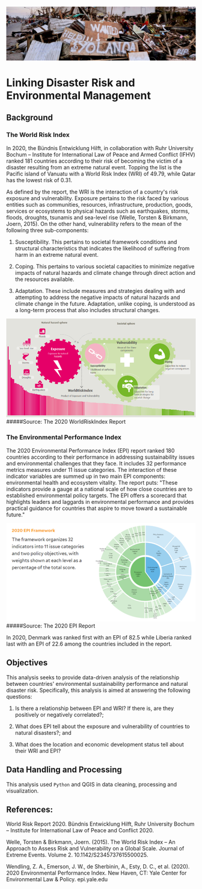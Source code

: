 
![](https://github.com/jsacoba/pai789_finalproject/blob/main/aes-folder/disaster_ph.PNG)

# Linking Disaster Risk and Environmental Management

## Background

### The World Risk Index

In 2020, the Bündnis Entwicklung Hilft, in collaboration with Ruhr University Bochum – Institute for International Law of Peace and Armed Conflict (IFHV) ranked 181 countries according to their risk of becoming the victim of a disaster resulting from an extreme natural event. Topping the list is the Pacific island of Vanuatu with a World Risk Index (WRI) of 49.79, while Qatar has the lowest risk of 0.31.

As defined by the report, the WRI is the interaction of a country's risk exposure and vulnerability. Exposure pertains to the risk faced by various entities such as communities, resources, infrastructure, production, goods, services or ecosystems to physical hazards such as earthquakes, storms, floods, droughts, tsunamis and sea-level rise (Welle, Torsten & Birkmann, Joern, 2015).  On the other hand, vulnerability refers to the mean of the following three sub-components:

1.	Susceptibility. This pertains to societal framework conditions and structural characteristics that indicates the likelihood of suffering from harm in an extreme natural event.

2.	Coping. This pertains to various societal capacities to minimize negative impacts of natural hazards and climate change through direct action and the resources available.

3.	Adaptation. These include measures and strategies dealing with and attempting to address the negative impacts of natural hazards and climate change in the future. Adaptation, unlike coping, is understood as a long-term process that also includes structural changes.

![](https://github.com/jsacoba/pai789_finalproject/blob/main/aes-folder/wri_components.PNG)
#####Source: The 2020 WorldRiskIndex Report

### The Environmental Performance Index

The 2020 Environmental Performance Index (EPI) report ranked 180 countries according to their performance in addressing sustainability issues and environmental challenges that they face. It includes 32 performance metrics measures under 11 issue categories. The interaction of these indicator variables are summed up in two main EPI components: environmental health and ecosystem vitality. The report puts: "These indicators provide a gauge at a national scale of how close countries are to established environmental policy targets. The EPI offers a scorecard that highlights leaders and laggards in environmental performance and provides practical guidance for countries that aspire to move toward a sustainable future."

![](https://github.com/jsacoba/pai789_finalproject/blob/main/aes-folder/epi_components.PNG)
#####Source: The 2020 EPI Report


In 2020, Denmark was ranked first with an EPI of 82.5 while Liberia ranked last with an EPI of 22.6 among the countries included in the report.

## Objectives

This analysis seeks to provide data-driven analysis of the relationship between countries' environmental sustainability performance and natural disaster risk. Specifically, this analysis is aimed at answering the following questions:

1. Is there a relationship between EPI and WRI? If there is, are they positively or negatively correlated?;

2. What does EPI tell about the exposure and vulnerability of countries to natural disasters?; and

3. What does the location and economic development status tell about their WRI and EPI?

## Data Handling and Processing

This analysis used `Python` and QGIS in data cleaning, processing and visualization. 

## References:

World Risk Report 2020. Bündnis Entwicklung Hilft, Ruhr University Bochum – Institute for International Law of Peace and Conflict 2020. 

Welle, Torsten & Birkmann, Joern. (2015). The World Risk Index – An Approach to Assess Risk and Vulnerability on a Global Scale. Journal of Extreme Events. Volume 2. 10.1142/S2345737615500025. 

Wendling, Z. A., Emerson, J. W., de Sherbinin, A., Esty, D. C., et al. (2020). 2020 Environmental Performance Index. New Haven, CT: Yale Center for Environmental Law & Policy. epi.yale.edu